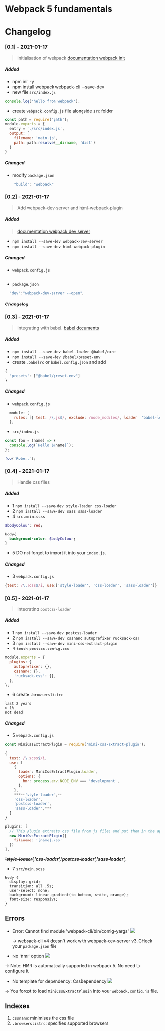 # Webpack 5 fundamentals

# Changelog

### [0.1] - 2021-01-17

> Initialisation of webpack [documentation webpack init](https://webpack.js.org/guides/development/#using-webpack-dev-server)

##### Added

- npm init -y
- npm install webpack webpack-cli --save-dev
- new file `src/index.js`

```javascript
console.log('hello from webpack');
```

- create `webpack.config.js` file alongside `src` folder

```javascript
const path = require('path');
module.exports = {
  entry = './src/index.js',
  output: {
    filename: 'main.js',
    path: path.resolve(__dirname, 'dist')
  }
}
```

##### Changed

- modify `package.json`

```javascript
    "build": "webpack"
```

### [0.2] - 2021-01-17

> Add webpack-dev-server and html-webpack-plugin

##### Added

> [documentation webpack dev server](https://webpack.js.org/guides/development/#using-webpack-dev-server)

- `npm install --save-dev webpack-dev-server`
- `npm install --save-dev html-webpack-plugin`

##### Changed

- `webpack.config.js`

```javascript

```

- `package.json`

```javascript
  "dev":"webpack-dev-server --open",
```

##### Changelog

### [0.3] - 2021-01-17

> Integrating with babel. [babel documents](https://babeljs.io/setup#installation)

##### Added

- `npm install --save-dev babel-loader @babel/core`
- `npm install --save-dev @babel/preset-env`
- create `.babelrc` or `babel.config.json` and add

```javascript
{
  "presets": ["@babel/preset-env"]
}
```

##### Changed

- `webpack.config.js`

```javascript
  module: {
    rules: [{ test: /\.js$/, exclude: /node_modules/, loader: 'babel-loader' }],
  },
```

- `src/index.js`

```javascript
const foo = (name) => {
  console.log(`Hello ${name}`);
};

foo('Robert');
```

### [0.4] - 2021-01-17

> Handle css files []()

##### Added

- 1 `npm install --save-dev style-loader css-loader`
- 2 `npm install --save-dev sass sass-loader`
- 4 `src.main.scss`

```sass
$bodyColour: red;

body{
  background-color: $bodyColour;
}
```

- 5 DO not forget to import it into your `index.js`.

##### Changed

- 3 `webpack.config.js`

```javascript
{test: /\.scss$/i, use:['style-loader', 'css-loader', 'sass-loader']}
```

### [0.5] - 2021-01-17

> Integrating `postcss-loader`

##### Added

- 1 `npm install --save-dev postcss-loader`
- 2 `npm install --save-dev cssnano autoprefixer rucksack-css`
- 3 `npm install --save-dev mini-css-extract-plugin`
- 4 `touch postcss.config.css`

```javascript
module.exports = {
  plugins: {
    autoprefixer: {},
    cssnano: {},
    'rucksack-css': {},
  },
};
```

- 6 create `.browserslistrc`

```
last 2 years
> 1%
not dead
```

##### Changed

- 5 `webpack.config.js`

```javascript
const MiniCssExtractPlugin = require('mini-css-extract-plugin');

{
  test: /\.scss$/i,
  use: [
    {
      loader: MiniCssExtractPlugin.loader,
      options: {
        hmr: process.env.NODE_ENV === 'development',
      },
    },
    ***~~'style-loader',~~
    'css-loader',
    'postcss-loader',
    'sass-loader',***
  ]
}

plugins: [
  // This plugin extracts css file from js files and put them in the appropriate named files.
  new MiniCssExtractPlugin({
    filename: '[name].css'
  })
],
```

**_~~'style-loader'~~,'css-loader','postcss-loader','sass-loader',_**

- 7 `src/main.scss`

```
body {
  display: grid;
  transition: all .5s;
  user-select: none;
  background: linear-gradient(to bottom, white, orange);
  font-size: responsive;
}
```

## Errors

- Error: Cannot find module 'webpack-cli/bin/config-yargs'
  ![](./assets/img/err_1.png)

  -> webpack-cli v4 doesn't work with webpack-dev-server v3. CHeck your `package.json` file

- No 'hmr' option ![](./assets/img/err_2.png)

-> Note: HMR is automatically supported in webpack 5. No need to configure it.

- No template for dependency: CssDependency ![](./assets/img/err_3.png)

-> You forgot to load `MiniCssExtractPlugin` into your `webpack.config.js` file.

## Indexes

1. `cssnano`: minimises the css file
2. `.browserslistrc`: specifies supported browsers
